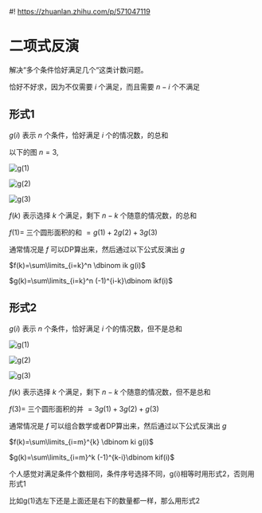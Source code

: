 #! https://zhuanlan.zhihu.com/p/571047119
# 二项式反演
解决“多个条件恰好满足几个“这类计数问题。

恰好不好求，因为不仅需要 $i$ 个满足，而且需要 $n−i$ 个不满足
## 形式1
$g(i)$  表示 $n$ 个条件，恰好满足 $i$ 个的情况数，的总和

以下的图 $n=3$,

![g(1)]()

![g(2)]()

![g(3)]()

$f(k)$ 表示选择 $k$ 个满足，剩下 $n−k$ 个随意的情况数，的总和

$f(1)=$ 三个圆形面积的和 $=g(1)+2g(2)+3g(3)$

通常情况是 $f$ 可以DP算出来，然后通过以下公式反演出 $g$

$f(k)=\sum\limits_{i=k}^n \dbinom ik g(i)$

$g(k)=\sum\limits_{i=k}^n (-1)^{i-k}\dbinom ikf(i)$
## 形式2
$g(i)$  表示 $n$ 个条件，恰好满足 $i$ 个的情况数，但不是总和

![g(1)]()

![g(2)]()

![g(3)]()

$f(k)$ 表示选择 $k$ 个满足，剩下 $n−k$ 个随意的情况数，但不是总和

$f(3)=$ 三个圆形面积的并 $=3g(1)+3g(2)+g(3)$

通常情况是 $f$ 可以组合数学或者DP算出来，然后通过以下公式反演出 $g$

$f(k)=\sum\limits_{i=m}^{k} \dbinom ki g(i)$

$g(k)=\sum\limits_{i=m}^k (-1)^{k-i}\dbinom kif(i)$

个人感觉对满足条件个数相同，条件序号选择不同，g(i)相等时用形式2，否则用形式1

比如g(1)选左下还是上面还是右下的数量都一样，那么用形式2